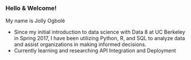 ### Hello & Welcome! 

My name is Jolly Ogbolè

- Since my initial introduction to data science with Data 8 at UC Berkeley in Spring 2017, I have been utilizing Python, R, and SQL to analyze data and assist organizations in making informed decisions.
- Currently learning and researching API Integration and Deployment
